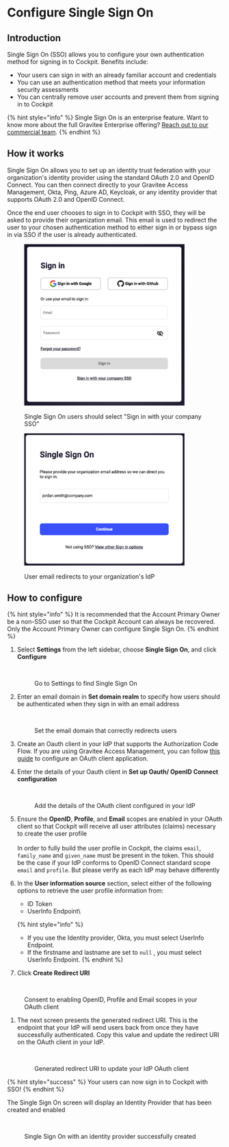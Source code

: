 # Configure Single Sign On

## Introduction

Single Sign On (SSO) allows you to configure your own authentication method for signing in to Cockpit. Benefits include:

* Your users can sign in with an already familiar account and credentials
* You can use an authentication method that meets your information security assessments
* You can centrally remove user accounts and prevent them from signing in to Cockpit

{% hint style="info" %}
Single Sign On is an enterprise feature. Want to know more about the full Gravitee Enterprise offering? [Reach out to our commercial team](https://www.gravitee.io/contact-us-cockpit).
{% endhint %}

## How it works

Single Sign On allows you to set up an identity trust federation with your organization's identity provider using the standard OAuth 2.0 and OpenID Connect. You can then connect directly to your Gravitee Access Management, Okta, Ping, Azure AD, Keycloak, or any identity provider that supports OAuth 2.0 and OpenID Connect.

Once the end user chooses to sign in to Cockpit with SSO, they will be asked to provide their organization email. This email is used to redirect the user to your chosen authentication method to either sign in or bypass sign in via SSO if the user is already authenticated.

<figure><img src="../.gitbook/assets/image (2) (1) (1) (1) (1) (1).png" alt="" width="375"><figcaption><p>Single Sign On users should select "Sign in with your company SSO"</p></figcaption></figure>

<figure><img src="../.gitbook/assets/image (3) (1) (1) (1) (1) (1).png" alt="" width="375"><figcaption><p>User email redirects to your organization's IdP</p></figcaption></figure>

## How to configure

{% hint style="info" %}
It is recommended that the Account Primary Owner be a non-SSO user so that the Cockpit Account can always be recovered. Only the Account Primary Owner can configure Single Sign On.
{% endhint %}

1.  Select **Settings** from the left sidebar, choose **Single Sign On**, and click **Configure**&#x20;

    <figure><img src="../.gitbook/assets/sso_settings.png" alt=""><figcaption><p>Go to Settings to find Single Sign On</p></figcaption></figure>
2.  Enter an email domain in **Set domain realm** to specify how users should be authenticated when they sign in with an email address&#x20;

    <figure><img src="../.gitbook/assets/sso_set domain realm.png" alt=""><figcaption><p>Set the email domain that correctly redirects users</p></figcaption></figure>
3. Create an Oauth client in your IdP that supports the Authorization Code Flow. If you are using Gravitee Access Management, you can follow [this guide](https://documentation.gravitee.io/am/guides/applications) to configure an OAuth client application.
4.  Enter the details of your Oauth client in **Set up Oauth/ OpenID Connect configuration**&#x20;

    <figure><img src="../.gitbook/assets/sso_set up.png" alt=""><figcaption><p>Add the details of the OAuth client configured in your IdP</p></figcaption></figure>
5. Ensure the **OpenID**, **Profile**, and **Email** scopes are enabled in your OAuth client so that Cockpit will receive all user attributes (claims) necessary to create the user profile\
   \
   In order to fully build the user profile in Cockpit, the claims `email`, `family_name` and `given_name` must be present in the token. This should be the case if your IdP conforms to OpenID Connect standard scope `email` and `profile`. But please verify as each IdP may behave differently
6.  In the **User information source** section, select either of the following options to retrieve the user profile information from:

    * ID Token&#x20;
    * UserInfo Endpoint\


    {% hint style="info" %}
    - If you use the Identity provider, Okta, you must select UserInfo Endpoint.
    - If the firstname and lastname are set to `null` , you must select UserInfo Endpoint.
    {% endhint %}
7. Click **Create Redirect URI**&#x20;

<figure><img src="../.gitbook/assets/sso_scopes.png" alt=""><figcaption><p>Consent to enabling OpenID, Profile and Email scopes in your OAuth client</p></figcaption></figure>

1.  The next screen presents the generated redirect URI. This is the endpoint that your IdP will send users back from once they have successfully authenticated. Copy this value and update the redirect URI on the OAuth client in your IdP.&#x20;

    <figure><img src="../.gitbook/assets/sso_redirect uri.png" alt=""><figcaption><p>Generated redirect URI to update your IdP OAuth client</p></figcaption></figure>

{% hint style="success" %}
Your users can now sign in to Cockpit with SSO!
{% endhint %}

The Single Sign On screen will display an Identity Provider that has been created and enabled

<figure><img src="../.gitbook/assets/image (13).png" alt=""><figcaption><p>Single Sign On with an identity provider successfully created</p></figcaption></figure>
